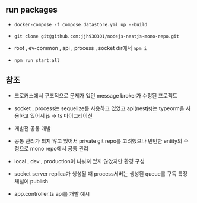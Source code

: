 ## run packages

- `docker-compose -f compose.datastore.yml up --build`

- `git clone git@github.com:jjh930301/nodejs-nestjs-mono-repo.git`

- root , ev-common , api , process , socket dir에서 `npm i`

- `npm run start:all`

## 참조

- 크로커스에서 구조적으로 문제가 있던 message broker가 수정된 프로젝트

- socket , process는 sequelize를 사용하고 있었고 api(nestjs)는 typeorm을 사용하고 있어서 js -> ts 마이그레이션

- 개발전 공통 개발

- 공통 관리가 되지 않고 있어서 private git repo를 고려했으나 빈번한 entity의 수정으로 mono repo에서 공통 관리

- local , dev , production이 나눠져 있지 않았지만 환경 구성

- socket server replica가 생성될 때 process서버는 생성된 queue를 구독 특정 채널에 publish

- app.controller.ts api를 개발 예시
